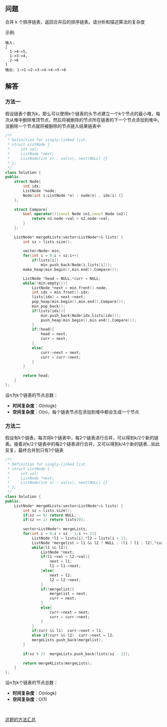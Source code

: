 ## 问题

合并 k 个排序链表，返回合并后的排序链表。请分析和描述算法的复杂度

示例:

```
输入:
[
  1->4->5,
  1->3->4,
  2->6
]
输出: 1->1->2->3->4->4->5->6
```

## 解答

### 方法一

假设链表个数为k，那么可以使用k个链表的头节点建立一个k个节点的最小堆，每次从堆中删除堆顶节点，然后将被删除的节点所在链表的下一个节点添加到堆中。没删除一个节点就将被删除的节点链入结果链表中

```c++
/**
 * Definition for singly-linked list.
 * struct ListNode {
 *     int val;
 *     ListNode *next;
 *     ListNode(int x) : val(x), next(NULL) {}
 * };
 */
class Solution {
public:
    struct Node{
        int idx;
        ListNode *node;
        Node(int i,ListNode *n) : node(n) , idx(i) {}
    };
    
    struct Compare{
        bool operator()(const Node &n1,const Node &n2){
            return n1.node->val > n2.node->val;
        } 
    };
    
    ListNode* mergeKLists(vector<ListNode*>& lists) {
        int sz = lists.size();
        
        vector<Node> min;
        for(int i = 0;i < sz;i++)
            if(lists[i])
                min.push_back(Node(i,lists[i]));
        make_heap(min.begin(),min.end(),Compare());

        ListNode *head = NULL,*curr = NULL;
        while(!min.empty()){
            ListNode *next = min.front().node;
            int idx = min.front().idx;
            lists[idx] = next->next;
            pop_heap(min.begin(),min.end(),Compare());
            min.pop_back();
            if(lists[idx]){
                min.push_back(Node(idx,lists[idx]));
                push_heap(min.begin(),min.end(),Compare());
            }
            if(!head){
                head = next;
                curr = next;
            }
            else{
                curr->next = next;
                curr = curr->next;
            }
        }
        
        return head;
    }
};
```

设n为k个链表的节点总数：

* **时间复杂度**：O(nlogk)
* **空间复杂度**：O(n)，每个链表节点在添加到堆中都会生成一个节点

### 方法二

假设有k个链表，每次将k个链表中，每2个链表进行合并，可以得到k/2个新的链表。接着对k/2个链表中的每2个链表进行合并，又可以得到k/4个新的链表...如此反复，最终合并到只有1个链表

```c++
/**
 * Definition for singly-linked list.
 * struct ListNode {
 *     int val;
 *     ListNode *next;
 *     ListNode(int x) : val(x), next(NULL) {}
 * };
 */
class Solution {
public:  
    ListNode* mergeKLists(vector<ListNode*>& lists) {
        int sz = lists.size();
        if(sz == 0) return NULL;
        if(sz == 1) return lists[0];
        
        vector<ListNode*> mergeLists;
        for(int i = 0;i < sz - 1;i += 2){
            ListNode *l1 = lists[i],*l2 = lists[i + 1];
            ListNode *mergelist = l1 && l2 ? NULL : (l1 ? l1 : l2),*curr = NULL;
            while(l1 && l2){
                ListNode *next;
                if(l1->val < l2->val){
                    next = l1;
                    l1 = l1->next;
                }else{
                    next = l2;
                    l2 = l2->next;
                }
                if(!mergelist){
                    mergelist = next;
                    curr = next;
                }
                else{
                    curr->next = next;
                    curr = curr->next;
                }
            }
            if(curr && l1)  curr->next = l1;
            else if(curr && l2)  curr->next = l2;
            mergeLists.push_back(mergelist);
        }
        
        if(sz % 2)  mergeLists.push_back(lists[sz - 1]);
        
        return mergeKLists(mergeLists);
    }
};
```

设n为k个链表的节点总数：

* **时间复杂度**：O(nlogk)
* **空间复杂度**：O(1)

<br>

[这题的方法汇总](https://leetcode.com/problems/merge-k-sorted-lists/solution/)
